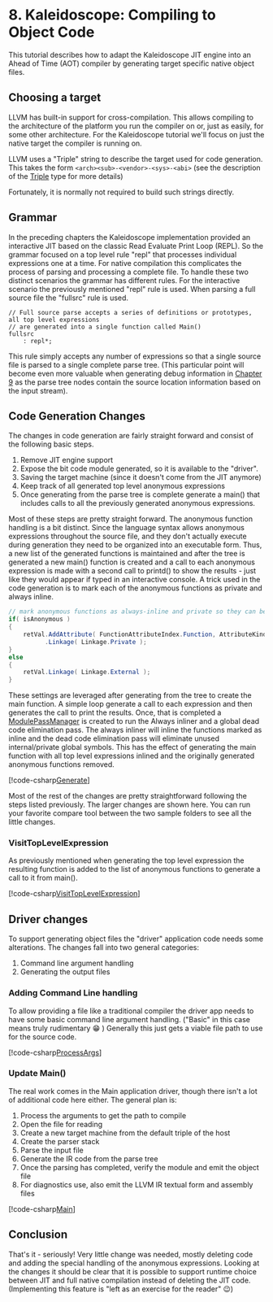 # 8. Kaleidoscope: Compiling to Object Code
This tutorial describes how to adapt the Kaleidoscope JIT engine into an Ahead of Time (AOT) compiler
by generating target specific native object files.

## Choosing a target
LLVM has built-in support for cross-compilation. This allows compiling to the architecture of the platform
you run the compiler on or, just as easily, for some other architecture. For the Kaleidoscope tutorial we'll
focus on just the native target the compiler is running on.

LLVM uses a "Triple" string to describe the target used for code generation. This takes the form `<arch><sub>-<vendor>-<sys>-<abi>`
(see the description of the [Triple](xref:Llvm.NET.Triple) type for more details)

Fortunately, it is normally not required to build such strings directly. 

## Grammar
In the preceding chapters the Kaleidoscope implementation provided an interactive JIT based on the classic
Read Evaluate Print Loop (REPL). So the grammar focused on a top level rule "repl" that processes individual
expressions one at a time. For native compilation this complicates the process of parsing and processing a
complete file. To handle these two distinct scenarios the grammar has different rules. For the interactive
scenario the previously mentioned "repl" rule is used. When parsing a full source file the "fullsrc" rule
is used.

```antlr
// Full source parse accepts a series of definitions or prototypes, all top level expressions
// are generated into a single function called Main()
fullsrc
    : repl*;
```

This rule simply accepts any number of expressions so that a single source file is parsed to a single
complete parse tree. (This particular point will become even more valuable when generating debug information
in [Chapter 9](Kaleidoscope-ch9.md) as the parse tree nodes contain the source location information based on the input stream).

## Code Generation Changes
The changes in code generation are fairly straight forward and consist of the following basic steps.
1. Remove JIT engine support
2. Expose the bit code module generated, so it is available to the "driver".
3. Saving the target machine (since it doesn't come from the JIT anymore)
4. Keep track of all generated top level anonymous expressions
5. Once generating from the parse tree is complete generate a main() that includes calls to all the
previously generated anonymous expressions.

Most of these steps are pretty straight forward. The anonymous function handling is a bit distinct.
Since the language syntax allows anonymous expressions throughout the source file, and they don't
actually execute during generation they need to be organized into an executable form. Thus, a new
list of the generated functions is maintained and after the tree is generated a new main() function
is created and a call to each anonymous expression is made with a second call to printd() to show
the results - just like they would appear if typed in an interactive console. A trick used in the
code generation is to mark each of the anonymous functions as private and always inline. 

```C#
// mark anonymous functions as always-inline and private so they can be inlined and then removed
if( isAnonymous )
{
    retVal.AddAttribute( FunctionAttributeIndex.Function, AttributeKind.AlwaysInline )
          .Linkage( Linkage.Private );
}
else
{
    retVal.Linkage( Linkage.External );
}
```

These settings are leveraged after generating from the tree to create the main function. A simple
loop generate a call to each expression and then generates the call to print the results. Once, that
is completed a [ModulePassManager](xref:Llvm.NET.Transforms.ModulePassManager) is created to run
the Always inliner and a global dead code elimination pass. The always inliner will inline the functions
marked as inline and the dead code elimination pass will eliminate unused internal/private global symbols.
This has the effect of generating the main function with all top level expressions inlined and the originally
generated anonymous functions removed. 

[!code-csharp[Generate](../../../Samples/Kaleidoscope/Chapter8/CodeGenerator.cs#Generate)]

Most of the rest of the changes are pretty straightforward following the steps listed previously. The larger
changes are shown here. You can run your favorite compare tool between the two sample folders to see all the little
changes.

### VisitTopLevelExpression
As previously mentioned when generating the top level expression the resulting function is added to the
list of anonymous functions to generate a call to it from main().

[!code-csharp[VisitTopLevelExpression](../../../Samples/Kaleidoscope/Chapter8/CodeGenerator.cs#VisitTopLevelExpression)]


## Driver changes
To support generating object files the "driver" application code needs some alterations. The changes
fall into two general categories:

1. Command line argument handling
2. Generating the output files

### Adding Command Line handling
To allow providing a file like a traditional compiler the driver app needs to have some basic
command line argument handling. ("Basic" in this case means truly rudimentary :grin: )
Generally this just gets a viable file path to use for the source code.

[!code-csharp[ProcessArgs](../../../Samples/Kaleidoscope/Chapter8/Program.cs#ProcessArgs)]

### Update Main()
The real work comes in the Main application driver, though there isn't a lot of additional code
here either. The general plan is:
1. Process the arguments to get the path to compile
2. Open the file for reading
3. Create a new target machine from the default triple of the host
4. Create the parser stack
5. Parse the input file
6. Generate the IR code from the parse tree
7. Once the parsing has completed, verify the module and emit the object file
8. For diagnostics use, also emit the LLVM IR textual form and assembly files

[!code-csharp[Main](../../../Samples/Kaleidoscope/Chapter8/Program.cs#Main)]

## Conclusion
That's it - seriously! Very little change was needed, mostly deleting code and adding the special handling of the
anonymous expressions. Looking at the changes it should be clear that it is possible to support runtime choice
between JIT and full native compilation instead of deleting the JIT code. (Implementing this feature is
"left as an exercise for the reader" :wink:)




